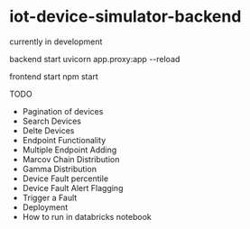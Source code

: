# iot-device-simulator-backend

currently in development

backend start
uvicorn app.proxy:app --reload  

frontend start
npm start

TODO
- Pagination of devices
- Search Devices
- Delte Devices
- Endpoint Functionality
- Multiple Endpoint Adding
- Marcov Chain Distribution
- Gamma Distribution
- Device Fault percentile
- Device Fault Alert Flagging
- Trigger a Fault
- Deployment
- How to run in databricks notebook

